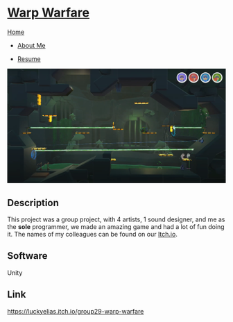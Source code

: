 <link href="../../Content/StyleSheet.css" rel="stylesheet"/> 

# <a href="https://luckyelias.itch.io/group29-warp-warfare" target="_blank">Warp Warfare</a>

<div class="nav-bar">
  <md-block>

<a href="../../" class="selected">Home</a>
- <a href="../../AboutMe/" class="selected">About Me</a>
- <a href="../../Resume/" class="selected">Resume</a>

  </md-block>
</div>

<img src="../../Content/WarpWarfare.png" alt="drawing" width="800"/>

## Description
This project was a group project, with 4 artists, 1 sound designer, and me as the **sole** programmer, we made an amazing game and had a lot of fun doing it. The names of my colleagues can be found on our [Itch.io](https://luckyelias.itch.io/group29-warp-warfare).

## Software
Unity

## Link
<a href="https://luckyelias.itch.io/group29-warp-warfare" target="_blank">https://luckyelias.itch.io/group29-warp-warfare</a>
